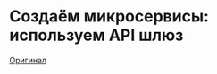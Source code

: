 # Создаём микросервисы: используем API шлюз

[Оригинал](https://www.nginx.com/blog/building-microservices-using-an-api-gateway/)

